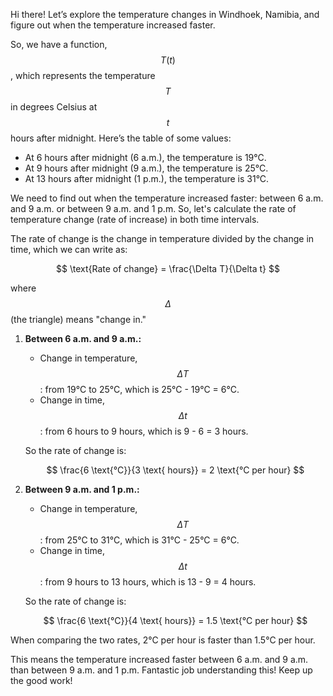 Hi there! Let’s explore the temperature changes in Windhoek, Namibia, and figure out when the temperature increased faster. 

So, we have a function, $$T(t)$$, which represents the temperature $$T$$ in degrees Celsius at $$t$$ hours after midnight. Here’s the table of some values:

- At 6 hours after midnight (6 a.m.), the temperature is 19°C.
- At 9 hours after midnight (9 a.m.), the temperature is 25°C.
- At 13 hours after midnight (1 p.m.), the temperature is 31°C.

We need to find out when the temperature increased faster: between 6 a.m. and 9 a.m. or between 9 a.m. and 1 p.m. So, let's calculate the rate of temperature change (rate of increase) in both time intervals.

The rate of change is the change in temperature divided by the change in time, which we can write as:

$$ \text{Rate of change} = \frac{\Delta T}{\Delta t} $$

where $$\Delta$$ (the triangle) means "change in."

1. **Between 6 a.m. and 9 a.m.:**
   - Change in temperature, $$\Delta T$$: from 19°C to 25°C, which is 25°C - 19°C = 6°C.
   - Change in time, $$\Delta t$$: from 6 hours to 9 hours, which is 9 - 6 = 3 hours.

   So the rate of change is:

   $$ \frac{6 \text{°C}}{3 \text{ hours}} = 2 \text{°C per hour} $$

2. **Between 9 a.m. and 1 p.m.:**
   - Change in temperature, $$\Delta T$$: from 25°C to 31°C, which is 31°C - 25°C = 6°C.
   - Change in time, $$\Delta t$$: from 9 hours to 13 hours, which is 13 - 9 = 4 hours.

   So the rate of change is:

   $$ \frac{6 \text{°C}}{4 \text{ hours}} = 1.5 \text{°C per hour} $$

When comparing the two rates, 2°C per hour is faster than 1.5°C per hour. 

This means the temperature increased faster between 6 a.m. and 9 a.m. than between 9 a.m. and 1 p.m. Fantastic job understanding this! Keep up the good work!